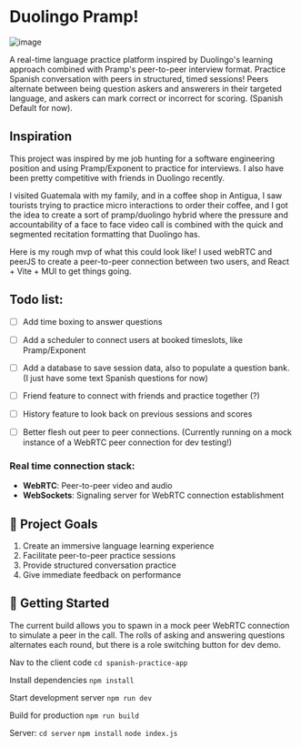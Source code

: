 
# Duolingo Pramp!

![image](https://github.com/user-attachments/assets/37f6dea0-4bd6-4a20-a963-d407cf434418)

A real-time language practice platform inspired by Duolingo's learning approach combined with Pramp's peer-to-peer interview format. Practice Spanish conversation with peers in structured, timed sessions! Peers alternate between being question askers and answerers in their targeted language, and askers can mark correct or incorrect for scoring. (Spanish Default for now).


## Inspiration
This project was inspired by me job hunting for a software engineering position and using Pramp/Exponent to practice for interviews. I also have been pretty competitive with friends in Duolingo recently. 

I visited Guatemala with my family, and in a coffee shop in Antigua, I saw tourists trying to practice micro interactions to order their coffee, and I got the idea to create a sort of pramp/duolingo hybrid where the pressure and accountability of a face to face video call is combined with the quick and segmented recitation formatting that Duolingo has.

Here is my rough mvp of what this could look like! I used webRTC and peerJS to create a peer-to-peer connection between two users, and React + Vite + MUI to get things going. 

## Todo list:

- [ ] Add time boxing to answer questions
- [ ] Add a scheduler to connect users at booked timeslots, like Pramp/Exponent
- [ ] Add a database to save session data, also to populate a question bank. (I just have some text Spanish questions for now)
- [ ] Friend feature to connect with friends and practice together (?)
- [ ] History feature to look back on previous sessions and scores
- [ ] Better flesh out peer to peer connections. (Currently running on a mock instance of a WebRTC peer connection for dev testing!)




### Real time connection stack:
- **WebRTC**: Peer-to-peer video and audio
- **WebSockets**: Signaling server for WebRTC connection establishment


## 🎯 Project Goals

1. Create an immersive language learning experience
2. Facilitate peer-to-peer practice sessions
3. Provide structured conversation practice
4. Give immediate feedback on performance

## 🚀 Getting Started

The current build allows you to spawn in a mock peer WebRTC connection to simulate a peer in the call. The rolls of asking and answering questions alternates each round, but there is a role switching button for dev demo.

Nav to the client code
`cd spanish-practice-app`

Install dependencies
`npm install`

Start development server
`npm run dev`

Build for production
`npm run build`

Server:
`cd server`
`npm install`
`node index.js`

